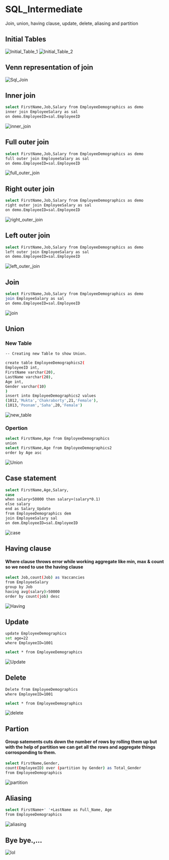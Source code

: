 # SQL_Intermediate
Join, union, having clause, update, delete, aliasing and partition
## Initial Tables
![Initial_Table_1](https://user-images.githubusercontent.com/63474307/178132848-3717377a-54d1-47a1-a7ee-e8021c000e88.jpg)
![Initial_Table_2](https://user-images.githubusercontent.com/63474307/178132850-44181882-4d73-4528-a76e-8febc098431e.jpg)
## Venn representation of join
![Sql_Join](https://user-images.githubusercontent.com/63474307/178132883-723f65d8-3d6c-44b8-a3a1-21fb43caa003.jpg)
## Inner join
```bash
select FirstName,Job,Salary from EmployeeDemographics as demo
inner join EmployeeSalary as sal
on demo.EmployeeID=sal.EmployeeID
```
![inner_join](https://user-images.githubusercontent.com/63474307/178132852-b145b1a4-9142-46d5-ab96-adbe2ebd9bbf.jpg)
## Full outer join
```bash
select FirstName,Job,Salary from EmployeeDemographics as demo
full outer join EmployeeSalary as sal
on demo.EmployeeID=sal.EmployeeID
```
![full_outer_join](https://user-images.githubusercontent.com/63474307/178132854-d06ea412-1d2b-44d8-9ecd-3ed9f0a0766f.jpg)
## Right outer join
```bash
select FirstName,Job,Salary from EmployeeDemographics as demo
right outer join EmployeeSalary as sal
on demo.EmployeeID=sal.EmployeeID
```
![right_outer_join](https://user-images.githubusercontent.com/63474307/178132856-87d063ba-b463-447c-a453-3669f83307bc.jpg)
## Left outer join
```bash
select FirstName,Job,Salary from EmployeeDemographics as demo
left outer join EmployeeSalary as sal
on demo.EmployeeID=sal.EmployeeID
```
![left_outer_join](https://user-images.githubusercontent.com/63474307/178132859-3b3779a3-7236-414f-84e7-92c8d592b11b.jpg)
## Join
```bash
select FirstName,Job,Salary from EmployeeDemographics as demo
join EmployeeSalary as sal
on demo.EmployeeID=sal.EmployeeID
```
![join](https://user-images.githubusercontent.com/63474307/178132860-3fa6f439-33d7-4f39-b534-6733a3c3fb1c.jpg)
## Union
### New Table 
```bash
-- Creating new Table to show Union.

create table EmployeeDemographics2(
EmployeeID int,
FirstName varchar(20),
LastName varchar(20),
Age int,
Gender varchar(10)
)
insert into EmployeeDemographics2 values
(1012,'Mukta','Chakraborty',21,'Female'),
(1013,'Poonam','Saha',20,'Female')
```
![new_table](https://user-images.githubusercontent.com/63474307/178133472-ef48b5b1-cd5d-4ee1-a530-ae4030c260ea.jpg)
### Opertion
```bash
select FirstName,Age from EmployeeDemographics
union
select FirstName,Age from EmployeeDemographics2
order by Age asc
```
![Union](https://user-images.githubusercontent.com/63474307/178132862-4b7f654e-6c76-4223-a3bd-abb383362da9.jpg)
## Case statement
```bash
select FirstName,Age,Salary,
case
when salary<50000 then salary+(salary*0.1)
else salary
end as Salary_Update
from EmployeeDemographics dem
join EmployeeSalary sal 
on dem.EmployeeID=sal.EmployeeID
```
![case](https://user-images.githubusercontent.com/63474307/178132866-75b2cac7-55fc-4c10-b2a5-e20ac89ecf32.jpg)
## Having clause
#### Where clause throws error while working aggregate like min, max & count so we need to use the having clause <br>
```bash
select Job,count(Job) as Vaccancies 
from EmployeeSalary
group by Job
having avg(salary)>50000
order by count(job) desc
```
![Having](https://user-images.githubusercontent.com/63474307/178132869-934cbc7e-2308-430e-97c4-0535777051fd.jpg)
## Update
```bash
update EmployeeDemographics
set age=22 
where EmployeeID=1001

select * from EmployeeDemographics
```
![Update](https://user-images.githubusercontent.com/63474307/178132872-829960a2-f779-42ed-99df-be5398ab2e45.jpg)
## Delete
```bash
Delete from EmployeeDemographics 
where EmployeeID=1001

select * from EmployeeDemographics
```
![delete](https://user-images.githubusercontent.com/63474307/178132873-bf2c7975-ec46-44f9-bbe3-6f3985c40c05.jpg)
## Partion
#### Group satements cuts down the number of rows by rolling them up but with the help of partition we can get all the rows and aggregate things corrosponding to them.
```bash
select FirstName,Gender,
count(EmployeeID) over (partition by Gender) as Total_Gender
from EmployeeDemographics
```
![partition](https://user-images.githubusercontent.com/63474307/178132874-e13ca4ae-a4fb-4a6f-8ff7-5a64cb3d0164.jpg)
## Aliasing
```bash
select FirstName+' '+LastName as Full_Name, Age 
from EmployeeDemographics
```
![aliasing](https://user-images.githubusercontent.com/63474307/178135705-cc87b1ee-ac43-4729-baae-81dbbc6914ae.jpg)
## Bye bye.,...
![lol](https://user-images.githubusercontent.com/63474307/178136454-d99ce168-654f-48de-9c06-78ae0266c8d9.gif)

